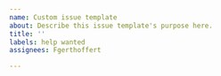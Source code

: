 ```yaml
---
name: Custom issue template
about: Describe this issue template's purpose here.
title: ''
labels: help wanted
assignees: Fgerthoffert

---
```



